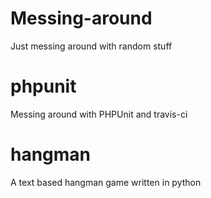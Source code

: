 # Messing-around
Just messing around with random stuff

# phpunit
Messing around with PHPUnit and travis-ci

# hangman
A text based hangman game written in python
